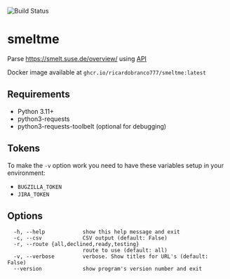 ![Build Status](https://github.com/ricardobranco777/smeltme/actions/workflows/ci.yml/badge.svg)

# smeltme

Parse https://smelt.suse.de/overview/ using [API](https://tools.io.suse.de/smelt/user/api/index.html)

Docker image available at `ghcr.io/ricardobranco777/smeltme:latest`

## Requirements

- Python 3.11+
- python3-requests
- python3-requests-toolbelt (optional for debugging)

## Tokens

To make the `-v` option work you need to have these variables setup in your environment:

- `BUGZILLA_TOKEN`
- `JIRA_TOKEN`

## Options

```
  -h, --help            show this help message and exit
  -c, --csv             CSV output (default: False)
  -r, --route {all,declined,ready,testing}
                        route to use (default: all)
  -v, --verbose         verbose. Show titles for URL's (default: False)
  --version             show program's version number and exit
```
